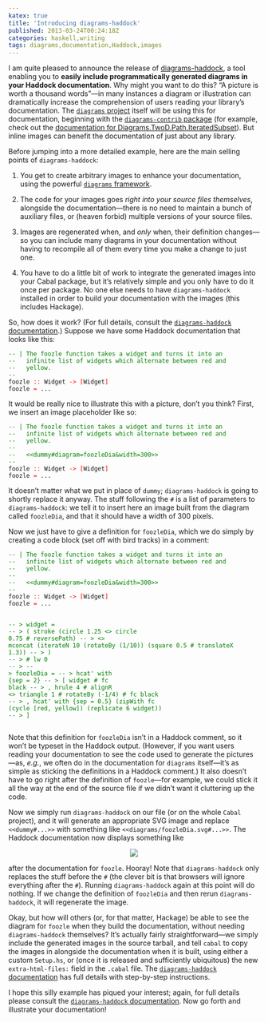 ```yaml
---
katex: true
title: 'Introducing diagrams-haddock'
published: 2013-03-24T00:24:18Z
categories: haskell,writing
tags: diagrams,documentation,Haddock,images
---
```


<p>I am quite pleased to announce the release of <a href="http://hackage.haskell.org/package/diagrams%2Dhaddock">diagrams-haddock</a>, a tool enabling you to <strong>easily include programmatically generated diagrams in your Haddock documentation</strong>. Why might you want to do this? “A picture is worth a thousand words”—in many instances a diagram or illustration can dramatically increase the comprehension of users reading your library’s documentation. The <a href="http://projects.haskell.org/diagrams"><code>diagrams</code> project</a> itself will be using this for documentation, beginning with the <a href="http://hackage.haskell.org/package/diagrams%2Dcontrib"><code>diagrams-contrib</code> package</a> (for example, check out the <a href="http://hackage.haskell.org/packages/archive/diagrams-contrib/0.6.1/doc/html/Diagrams-TwoD-Path-IteratedSubset.html">documentation for Diagrams.TwoD.Path.IteratedSubset</a>). But inline images can benefit the documentation of just about any library.</p>
<p>Before jumping into a more detailed example, here are the main selling points of <code>diagrams-haddock</code>:</p>
<ol style="list-style-type:decimal;">
<li><p>You get to create arbitrary images to enhance your documentation, using the powerful <a href="http://projects.haskell.org/diagrams"><code>diagrams</code> framework</a>.</p></li>
<li><p>The code for your images goes <em>right into your source files themselves</em>, alongside the documentation—there is no need to maintain a bunch of auxiliary files, or (heaven forbid) multiple versions of your source files.</p></li>
<li><p>Images are regenerated when, and <em>only</em> when, their definition changes—so you can include many diagrams in your documentation without having to recompile all of them every time you make a change to just one.</p></li>
<li><p>You have to do a little bit of work to integrate the generated images into your Cabal package, but it’s relatively simple and you only have to do it once per package. No one else needs to have <code>diagrams-haddock</code> installed in order to build your documentation with the images (this includes Hackage).</p></li>
</ol>
<p>So, how does it work? (For full details, consult the <a href="https://github.com/diagrams/diagrams-haddock/blob/master/README.md"><code>diagrams-haddock</code> documentation</a>.) Suppose we have some Haddock documentation that looks like this:</p>
<pre><code><span style="color:green;">-- | The foozle function takes a widget and turns it into an</span>
<span style="color:green;">--   infinite list of widgets which alternate between red and</span>
<span style="color:green;">--   yellow.</span>
<span style="color:green;">--</span>
<span>foozle</span> <span style="color:red;">::</span> <span>Widget</span> <span style="color:red;">-&gt;</span> <span style="color:red;">[</span><span>Widget</span><span style="color:red;">]</span>
<span>foozle</span> <span style="color:red;">=</span> <span>...</span></code></pre>
<p>It would be really nice to illustrate this with a picture, don’t you think? First, we insert an image placeholder like so:</p>
<pre><code><span style="color:green;">-- | The foozle function takes a widget and turns it into an</span>
<span style="color:green;">--   infinite list of widgets which alternate between red and</span>
<span style="color:green;">--   yellow.</span>
<span style="color:green;">--</span>
<span style="color:green;">--   &lt;&lt;dummy#diagram=foozleDia&amp;width=300&gt;&gt;</span>
<span style="color:green;">--</span>
<span>foozle</span> <span style="color:red;">::</span> <span>Widget</span> <span style="color:red;">-&gt;</span> <span style="color:red;">[</span><span>Widget</span><span style="color:red;">]</span>
<span>foozle</span> <span style="color:red;">=</span> <span>...</span></code></pre>
<p>It doesn’t matter what we put in place of <code>dummy</code>; <code>diagrams-haddock</code> is going to shortly replace it anyway. The stuff following the <code>#</code> is a list of parameters to <code>diagrams-haddock</code>: we tell it to insert here an image built from the diagram called <code>foozleDia</code>, and that it should have a width of 300 pixels.</p>
<p>Now we just have to give a definition for <code>foozleDia</code>, which we do simply by creating a code block (set off with bird tracks) in a comment:</p>
<pre><code><span style="color:green;">-- | The foozle function takes a widget and turns it into an</span>
<span style="color:green;">--   infinite list of widgets which alternate between red and</span>
<span style="color:green;">--   yellow.</span>
<span style="color:green;">--</span>
<span style="color:green;">--   &lt;&lt;dummy#diagram=foozleDia&amp;width=300&gt;&gt;</span>
<span style="color:green;">--</span>
<span>foozle</span> <span style="color:red;">::</span> <span>Widget</span> <span style="color:red;">-&gt;</span> <span style="color:red;">[</span><span>Widget</span><span style="color:red;">]</span>
<span>foozle</span> <span style="color:red;">=</span> <span>...</span>

<span style="color:green;">-- &gt; widget =</span>
<span style="color:green;">-- &gt;   (  stroke (circle 1.25 &lt;&gt; circle 0.75 # reversePath)</span>
<span style="color:green;">-- &gt;   &lt;&gt; mconcat (iterateN 10 (rotateBy (1/10)) (square 0.5 # translateX 1.3))</span>
<span style="color:green;">-- &gt;   )</span>
<span style="color:green;">-- &gt;   # lw 0</span>
<span style="color:green;">-- &gt;</span>
<span style="color:green;">-- &gt; foozleDia =</span>
<span style="color:green;">-- &gt;   hcat' with {sep = 2}</span>
<span style="color:green;">-- &gt;   [ widget # fc black</span>
<span style="color:green;">-- &gt;   , hrule 4 # alignR &lt;&gt; triangle 1 # rotateBy (-1/4) # fc black</span>
<span style="color:green;">-- &gt;   , hcat' with {sep = 0.5} (zipWith fc (cycle [red, yellow]) (replicate 6 widget))</span>
<span style="color:green;">-- &gt;   ]</span></code></pre>
<p>Note that this definition for <code>foozleDia</code> isn’t in a Haddock comment, so it won’t be typeset in the Haddock output. (However, if you want users reading your documentation to see the code used to generate the pictures—as, <em>e.g.</em>, we often do in the documentation for <code>diagrams</code> itself—it’s as simple as sticking the definitions in a Haddock comment.) It also doesn’t have to go right after the definition of <code>foozle</code>—for example, we could stick it all the way at the end of the source file if we didn’t want it cluttering up the code.</p>
<p>Now we simply run <code>diagrams-haddock</code> on our file (or on the whole <code>Cabal</code> project), and it will generate an appropriate SVG image and replace <code>&lt;&lt;dummy#...&gt;&gt;</code> with something like <code>&lt;&lt;diagrams/foozleDia.svg#...&gt;&gt;</code>. The Haddock documentation now displays something like</p>
<div style="text-align:center;">
<p><img src="http://byorgey.files.wordpress.com/2013/03/97bc1304d6782598753944eab0ba9252.png" /></p>
</div>
<p>after the documentation for <code>foozle</code>. Hooray! Note that <code>diagrams-haddock</code> only replaces the stuff before the <code>#</code> (the clever bit is that browsers will ignore everything after the <code>#</code>). Running <code>diagrams-haddock</code> again at this point will do nothing. If we change the definition of <code>foozleDia</code> and then rerun <code>diagrams-haddock</code>, it will regenerate the image.</p>
<p>Okay, but how will others (or, for that matter, Hackage) be able to see the diagram for <code>foozle</code> when they build the documentation, without needing <code>diagrams-haddock</code> themselves? It’s actually fairly straightforward—we simply include the generated images in the source tarball, and tell <code>cabal</code> to copy the images in alongside the documentation when it is built, using either a custom <code>Setup.hs</code>, or (once it is released and sufficiently ubiquitous) the new <code>extra-html-files:</code> field in the <code>.cabal</code> file. The <a href="https://github.com/diagrams/diagrams-haddock/blob/master/README.md"><code>diagrams-haddock</code> documentation</a> has full details with step-by-step instructions.</p>
<p>I hope this silly example has piqued your interest; again, for full details please consult the <a href="https://github.com/diagrams/diagrams-haddock/blob/master/README.md"><code>diagrams-haddock</code> documentation</a>. Now go forth and illustrate your documentation!</p>

